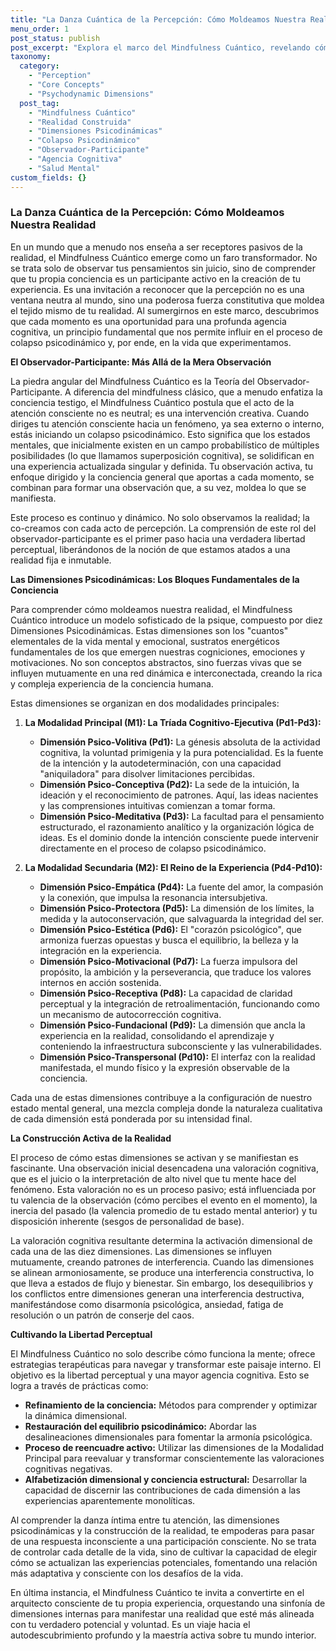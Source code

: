 ```yaml
---
title: "La Danza Cuántica de la Percepción: Cómo Moldeamos Nuestra Realidad"
menu_order: 1
post_status: publish
post_excerpt: "Explora el marco del Mindfulness Cuántico, revelando cómo nuestra percepción activa moldea la realidad en lugar de simplemente observarla. Descubre las dimensiones psicodinámicas que subyacen a cada experiencia y aprende a navegar y transformar tu paisaje mental para una mayor libertad y agencia."
taxonomy:
  category:
    - "Perception"
    - "Core Concepts"
    - "Psychodynamic Dimensions"
  post_tag:
    - "Mindfulness Cuántico"
    - "Realidad Construida"
    - "Dimensiones Psicodinámicas"
    - "Colapso Psicodinámico"
    - "Observador-Participante"
    - "Agencia Cognitiva"
    - "Salud Mental"
custom_fields: {}
---
```


### La Danza Cuántica de la Percepción: Cómo Moldeamos Nuestra Realidad

En un mundo que a menudo nos enseña a ser receptores pasivos de la realidad, el Mindfulness Cuántico emerge como un faro transformador. No se trata solo de observar tus pensamientos sin juicio, sino de comprender que tu propia conciencia es un participante activo en la creación de tu experiencia. Es una invitación a reconocer que la percepción no es una ventana neutra al mundo, sino una poderosa fuerza constitutiva que moldea el tejido mismo de tu realidad. Al sumergirnos en este marco, descubrimos que cada momento es una oportunidad para una profunda agencia cognitiva, un principio fundamental que nos permite influir en el proceso de colapso psicodinámico y, por ende, en la vida que experimentamos.

**El Observador-Participante: Más Allá de la Mera Observación**

La piedra angular del Mindfulness Cuántico es la Teoría del Observador-Participante. A diferencia del mindfulness clásico, que a menudo enfatiza la conciencia testigo, el Mindfulness Cuántico postula que el acto de la atención consciente no es neutral; es una intervención creativa. Cuando diriges tu atención consciente hacia un fenómeno, ya sea externo o interno, estás iniciando un colapso psicodinámico. Esto significa que los estados mentales, que inicialmente existen en un campo probabilístico de múltiples posibilidades (lo que llamamos superposición cognitiva), se solidifican en una experiencia actualizada singular y definida. Tu observación activa, tu enfoque dirigido y la conciencia general que aportas a cada momento, se combinan para formar una observación que, a su vez, moldea lo que se manifiesta.

Este proceso es continuo y dinámico. No solo observamos la realidad; la co-creamos con cada acto de percepción. La comprensión de este rol del observador-participante es el primer paso hacia una verdadera libertad perceptual, liberándonos de la noción de que estamos atados a una realidad fija e inmutable.

**Las Dimensiones Psicodinámicas: Los Bloques Fundamentales de la Conciencia**

Para comprender cómo moldeamos nuestra realidad, el Mindfulness Cuántico introduce un modelo sofisticado de la psique, compuesto por diez Dimensiones Psicodinámicas. Estas dimensiones son los "cuantos" elementales de la vida mental y emocional, sustratos energéticos fundamentales de los que emergen nuestras cogniciones, emociones y motivaciones. No son conceptos abstractos, sino fuerzas vivas que se influyen mutuamente en una red dinámica e interconectada, creando la rica y compleja experiencia de la conciencia humana.

Estas dimensiones se organizan en dos modalidades principales:

1.  **La Modalidad Principal (M1): La Tríada Cognitivo-Ejecutiva (Pd1-Pd3):**
    *   **Dimensión Psico-Volitiva (Pd1):** La génesis absoluta de la actividad cognitiva, la voluntad primigenia y la pura potencialidad. Es la fuente de la intención y la autodeterminación, con una capacidad "aniquiladora" para disolver limitaciones percibidas.
    *   **Dimensión Psico-Conceptiva (Pd2):** La sede de la intuición, la ideación y el reconocimiento de patrones. Aquí, las ideas nacientes y las comprensiones intuitivas comienzan a tomar forma.
    *   **Dimensión Psico-Meditativa (Pd3):** La facultad para el pensamiento estructurado, el razonamiento analítico y la organización lógica de ideas. Es el dominio donde la intención consciente puede intervenir directamente en el proceso de colapso psicodinámico.

2.  **La Modalidad Secundaria (M2): El Reino de la Experiencia (Pd4-Pd10):**
    *   **Dimensión Psico-Empática (Pd4):** La fuente del amor, la compasión y la conexión, que impulsa la resonancia intersubjetiva.
    *   **Dimensión Psico-Protectora (Pd5):** La dimensión de los límites, la medida y la autoconservación, que salvaguarda la integridad del ser.
    *   **Dimensión Psico-Estética (Pd6):** El "corazón psicológico", que armoniza fuerzas opuestas y busca el equilibrio, la belleza y la integración en la experiencia.
    *   **Dimensión Psico-Motivacional (Pd7):** La fuerza impulsora del propósito, la ambición y la perseverancia, que traduce los valores internos en acción sostenida.
    *   **Dimensión Psico-Receptiva (Pd8):** La capacidad de claridad perceptual y la integración de retroalimentación, funcionando como un mecanismo de autocorrección cognitiva.
    *   **Dimensión Psico-Fundacional (Pd9):** La dimensión que ancla la experiencia en la realidad, consolidando el aprendizaje y conteniendo la infraestructura subconsciente y las vulnerabilidades.
    *   **Dimensión Psico-Transpersonal (Pd10):** El interfaz con la realidad manifestada, el mundo físico y la expresión observable de la conciencia.

Cada una de estas dimensiones contribuye a la configuración de nuestro estado mental general, una mezcla compleja donde la naturaleza cualitativa de cada dimensión está ponderada por su intensidad final.

**La Construcción Activa de la Realidad**

El proceso de cómo estas dimensiones se activan y se manifiestan es fascinante. Una observación inicial desencadena una valoración cognitiva, que es el juicio o la interpretación de alto nivel que tu mente hace del fenómeno. Esta valoración no es un proceso pasivo; está influenciada por tu valencia de la observación (cómo percibes el evento en el momento), la inercia del pasado (la valencia promedio de tu estado mental anterior) y tu disposición inherente (sesgos de personalidad de base).

La valoración cognitiva resultante determina la activación dimensional de cada una de las diez dimensiones. Las dimensiones se influyen mutuamente, creando patrones de interferencia. Cuando las dimensiones se alinean armoniosamente, se produce una interferencia constructiva, lo que lleva a estados de flujo y bienestar. Sin embargo, los desequilibrios y los conflictos entre dimensiones generan una interferencia destructiva, manifestándose como disarmonía psicológica, ansiedad, fatiga de resolución o un patrón de conserje del caos.

**Cultivando la Libertad Perceptual**

El Mindfulness Cuántico no solo describe cómo funciona la mente; ofrece estrategias terapéuticas para navegar y transformar este paisaje interno. El objetivo es la libertad perceptual y una mayor agencia cognitiva. Esto se logra a través de prácticas como:

*   **Refinamiento de la conciencia:** Métodos para comprender y optimizar la dinámica dimensional.
*   **Restauración del equilibrio psicodinámico:** Abordar las desalineaciones dimensionales para fomentar la armonía psicológica.
*   **Proceso de reencuadre activo:** Utilizar las dimensiones de la Modalidad Principal para reevaluar y transformar conscientemente las valoraciones cognitivas negativas.
*   **Alfabetización dimensional y conciencia estructural:** Desarrollar la capacidad de discernir las contribuciones de cada dimensión a las experiencias aparentemente monolíticas.

Al comprender la danza íntima entre tu atención, las dimensiones psicodinámicas y la construcción de la realidad, te empoderas para pasar de una respuesta inconsciente a una participación consciente. No se trata de controlar cada detalle de la vida, sino de cultivar la capacidad de elegir cómo se actualizan las experiencias potenciales, fomentando una relación más adaptativa y consciente con los desafíos de la vida.

En última instancia, el Mindfulness Cuántico te invita a convertirte en el arquitecto consciente de tu propia experiencia, orquestando una sinfonía de dimensiones internas para manifestar una realidad que esté más alineada con tu verdadero potencial y voluntad. Es un viaje hacia el autodescubrimiento profundo y la maestría activa sobre tu mundo interior.